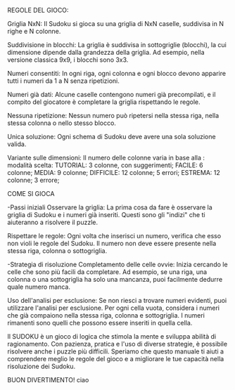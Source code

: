 REGOLE DEL GIOCO:

Griglia NxN: Il Sudoku si gioca su una griglia di NxN caselle, suddivisa in N righe e N colonne.


Suddivisione in blocchi: La griglia è suddivisa in sottogriglie (blocchi), la cui dimensione dipende dalla grandezza della griglia. Ad esempio, nella versione classica 9x9, i blocchi sono 3x3.


Numeri consentiti: In ogni riga, ogni colonna e ogni blocco devono apparire tutti i numeri da 1 a N senza ripetizioni.


Numeri già dati: Alcune caselle contengono numeri già precompilati, e il compito del giocatore è completare la griglia rispettando le regole.


Nessuna ripetizione: Nessun numero può ripetersi nella stessa riga, nella stessa colonna o nello stesso blocco.


Unica soluzione: Ogni schema di Sudoku deve avere una sola soluzione valida.


Variante sulle dimensioni: Il numero delle colonne varia in base alla : modalità scelta: 
    TUTORIAL: 3 colonne, con suggerimenti;
    FACILE: 6 colonne;
    MEDIA: 9 colonne;
    DIFFICILE: 12 colonne; 5 errori;
    ESTREMA: 12 colonne; 3 errore;

COME SI GIOCA

-Passi iniziali
Osservare la griglia: 
La prima cosa da fare è osservare la griglia di Sudoku e i numeri già inseriti. Questi sono gli "indizi" che ti aiuteranno a risolvere il puzzle.

Rispettare le regole: Ogni volta che inserisci un numero, verifica che esso non violi le regole del Sudoku. Il numero non deve essere presente nella stessa riga, colonna o sottogriglia.

-Strategia di risoluzione
Completamento delle celle ovvie:
Inizia cercando le celle che sono più facili da completare. Ad esempio, se una riga, una colonna o una sottogriglia ha solo una mancanza, puoi facilmente dedurre quale numero manca.

Uso dell'analisi per esclusione:
Se non riesci a trovare numeri evidenti, puoi utilizzare l'analisi per esclusione. Per ogni cella vuota, considera i numeri che già compaiono nella stessa riga, colonna e sottogriglia. I numeri rimanenti sono quelli che possono essere inseriti in quella cella.

Il SUDOKU è un gioco di logica che stimola la mente e sviluppa abilità di ragionamento. Con pazienza, pratica e l'uso di diverse strategie, è possibile risolvere anche i puzzle più difficili. Speriamo che questo manuale ti aiuti a comprendere meglio le regole del gioco e a migliorare le tue capacità nella risoluzione dei Sudoku.

BUON DIVERTIMENTO!
ciao
